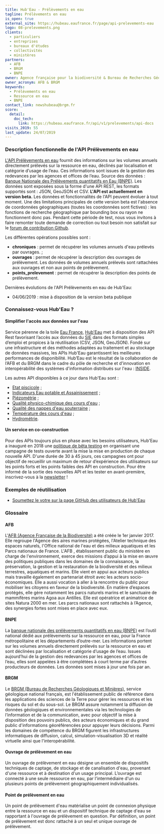 ```yaml
---
title: Hub'Eau - Prélèvements en eau
tagline: Prélèvements en eau
is_open: true
external_site: https://hubeau.eaufrance.fr/page/api-prelevements-eau
logo: 08-prelevements.png
clients:
  - particuliers
  - entreprises
  - bureaux d'études
  - collectivités
  - ministères
partners:
  - AFB
  - BRGM
  - BNPE
owner: Agence française pour la biodiversité & Bureau de Recherches Géologiques et Minières
owner_acronym: AFB & BRGM
keywords:
  - Prélèvements en eau
  - Ressource en eau
  - BNPE
contact_link: newshubeau@brgm.fr
score:
  detail:
    doc_tech:
      link: https://hubeau.eaufrance.fr/api/v1/prelevements/api-docs
visits_2019: 55
last_update: 24/07/2019
---
```


### Description fonctionnelle de l'API Prélèvements en eau

[L'API Prélèvements en eau](https://hubeau.eaufrance.fr/page/api-prelevements) fournit des informations sur les volumes annuels directement prélevés sur la ressource en eau, déclinés par localisation et catégorie d’usage de l’eau. Ces informations sont issues de la gestion des redevances par les agences et offices de l’eau.
Source des données : [Banque Nationale des Prélèvements quantitatifs en Eau (BNPE)](https://bnpe.eaufrance.fr/).
Les données sont exposées sous la forme d'une API REST, les formats supportés sont : JSON, GeoJSON et CSV.
**L'API est actuellement en version beta.** Les données et fonctionnalités de l'API peuvent évoluer à tout moment.
Une des limitations principales de cette version beta est l'absence de coordonnées géographiques (toutes les coordonnées sont fictives) : les fonctions de recherche géographique par bounding box ou rayon ne fonctionnent donc pas.
Pendant cette période de test, nous vous invitons à faire remonter toute demande de correction ou tout besoin non satisfait sur le [forum de contribution Github](https://github.com/BRGM/hubeau/issues).

Les différentes opérations possibles sont :

- **chroniques** : permet de récupérer les volumes annuels d'eau prélevés par ouvrages. ;
- **ouvrages** : permet de récupérer la description des ouvrages de prélèvement. Les données de volumes annuels prélevés sont rattachées aux ouvrages et non aux points de prélèvement.
- **points_prelevement** : permet de récupérer la description des points de prélèvement.

Dernières évolutions de l'API Prélèvements en eau de Hub'Eau:

- 04/06/2019 : mise à disposition de la version beta publique

### Connaissez-vous Hub'Eau ?

#### Simplifier l'accès aux données sur l'eau

Service pérenne de la toile [Eau France](https://www.eaufrance.fr), [Hub'Eau](https://hubeau.eaufrance.fr/) met à disposition des API Rest favorisant l’accès aux données du [SIE](https://www.eaufrance.fr/donnees) dans des formats simples d’emploi et propices à la réutilisation (CSV, JSON, GeoJSON).
Fondé sur une infrastructure et des méthodes adaptées au traitement et au stockage de données massives, les APIs Hub'Eau garantissent les meilleures performances de disponibilité.
Hub’Eau est le résultat de la collaboration de l’AFB et du BRGM dans le cadre du pôle de recherche et d'innovation en interopérabilité des systèmes d'information distribués sur l'eau : [INSIDE](http://www.pole-inside.fr/fr).

Les autres API disponibles à ce jour dans Hub'Eau sont :

- [Etat piscicole](/api/api_hubeau_poissons.html) ;
- [Indicateurs Eau potable et Assainissement](/api/api_hubeau_indic_EP_Asst.html) ;
- [Piézométrie](/api/api_hubeau_piezometrie.html) ;
- [Qualité physico-chimique des cours d'eau](/api/api_hubeau_qualite_rivieres.html) ;
- [Qualité des nappes d'eau souterraine](/api/api_hubeau_qualite_nappes_eau_sout.html) ;
- [Température des cours d'eau](/api/api_hubeau_temperature_rivieres.html) ;
- [Hydrométrie](/api/api_hubeau_hydrometrie.html).

#### Un service en co-construction

Pour des APIs toujours plus en phase avec les besoins utilisateurs, Hub'Eau a inauguré en 2018 une [politique de bêta testing](https://hubeau.eaufrance.fr/page/apis-version-beta) en organisant une campagne de tests ouverte avant la mise la mise en production de chaque nouvelle API.
D'une durée de 30 à 45 jours, ces campagnes ont pour objectif de recueillir un maximum de retour d’expérience des utilisateurs sur les points forts et les points faibles des API en construction.
Pour être informé de la sortie des nouvelles API et les tester en avant-première, inscrivez-vous à la [newsletter](https://hubeau.eaufrance.fr/page/news-letter-hubeau) !

### Exemples de réutilisation

- [Soumettez le votre sur la page GitHub des utilisateurs de Hub'Eau](https://github.com/BRGM/hubeau)

### Glossaire

#### AFB

L'[AFB (Agence Française de la Biodiversité)](http://www.afbiodiversite.fr/) a été créée le 1er janvier 2017. Elle regroupe l'Agence des aires marines protégées, l'Atelier technique des espaces naturels, l'Office national de l'eau et des milieux aquatiques et les Parcs nationaux de France. L'AFB , établissement public du ministère en charge de l'environnement, exerce des missions d’appui à la mise en œuvre des politiques publiques dans les domaines de la connaissance, la préservation, la gestion et la restauration de la biodiversité et des milieux terrestres, aquatiques et marins. Elle vient en appui aux acteurs publics mais travaille également en partenariat étroit avec les acteurs socio-économiques. Elle a aussi vocation à aller à la rencontre du public pour mobiliser les citoyens en faveur de la biodiversité. En matière d’espaces protégés, elle gère notamment les parcs naturels marins et le sanctuaire de mammifères marins Agoa aux Antilles. Elle est opératrice et animatrice de sites Natura 2000 en mer. Les parcs nationaux sont rattachés à l’Agence, des synergies fortes sont mises en place avec eux.

#### BNPE

La [banque nationale des prélèvements quantitatifs en eau (BNPE)](https://bnpe.eaufrance.fr/) est l’outil national dédié aux prélèvements sur la ressource en eau, pour la France métropolitaine et les départements d’outre-mer. Les informations portent sur les volumes annuels directement prélevés sur la ressource en eau et sont déclinées par localisation et catégorie d’usage de l’eau. Issues aujourd’hui de la gestion des redevances par les agences et offices de l’eau, elles sont appelées à être complétées à court terme par d’autres producteurs de données. Les données sont mises à jour une fois par an.

#### BRGM

Le [BRGM (Bureau de Recherches Géologiques et Minières)](http://www.brgm.fr/), service géologique national français, est l'établissement public de référence dans les applications des sciences de la Terre pour gérer les ressources et les risques du sol et du sous-sol. Le BRGM assure notamment la diffusion de données géologiques et environnementales via les technologies de l’information et de la communication, avec pour objectif la mise à disposition des pouvoirs publics, des acteurs économiques et du grand public d'informations géoréférencées pour appuyer leurs décisions. Parmi les domaines de compétence du BRGM figurent les infrastructures informatiques de diffusion, calcul, simulation-visualisation 3D et réalité virtuelle ainsi que l'interopérabilité.

#### Ouvrage de prélèvement en eau

Un ouvrage de prélèvement en eau désigne un ensemble de dispositifs techniques de captage, de stockage et de canalisation d'eau, provenant d'une ressource et à destination d'un usage principal. L’ouvrage est connecté à une seule ressource en eau, par l'intermédiaire d'un ou plusieurs points de prélèvement géographiquement individualisés.

#### Point de prélèvement en eau

Un point de prélèvement d'eau matérialise un point de connexion physique entre la ressource en eau et un dispositif technique de captage d'eau se rapportant à l'ouvrage de prélèvement en question. Par définition, un point de prélèvement est donc rattaché à un seul et unique ouvrage de prélèvement.
